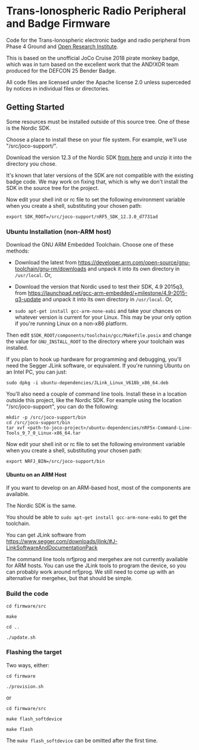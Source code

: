 # Trans-Ionospheric Radio Peripheral and Badge Firmware

Code for the Trans-Ionospheric electronic badge and
radio peripheral from Phase 4 Ground and [Open Research Institute](https://openresearch.institute/badge/).

This is based on the unofficial JoCo Cruise 2018 pirate monkey badge,
which was in turn based on the excellent work that the AND!XOR team
produced for the DEFCON 25 Bender Badge.

All code files are licensed under the Apache license 2.0 unless
superceded by notices in individual files or directories.

## Getting Started

Some resources must be installed outside of this source tree.
One of these is the Nordic SDK.

Choose a place to install these on your file system. For example,
we'll use "/src/joco-support/".

Download the version 12.3 of the Nordic SDK
[from here](https://developer.nordicsemi.com/nRF5_SDK/nRF5_SDK_v12.x.x/nRF5_SDK_12.3.0_d7731ad.zip)
and unzip it into the directory you chose.

It's known that later versions of the SDK are not compatible with the
existing badge code. We may work on fixing that, which is why we don't
install the SDK in the source tree for the project.

Now edit your shell init or rc file to set the following environment
variable when you create a shell, substituting your chosen path:

```
export SDK_ROOT=/src/joco-support/nRF5_SDK_12.3.0_d7731ad
```

### Ubuntu Installation (non-ARM host)

Download the GNU ARM Embedded Toolchain. Choose one of these methods:

* Download the latest from <https://developer.arm.com/open-source/gnu-toolchain/gnu-rm/downloads>
and unpack it into its own directory in `/usr/local`. Or,

* Download the version that Nordic used to test their SDK, 4.9 2015q3,
from <https://launchpad.net/gcc-arm-embedded/+milestone/4.9-2015-q3-update>
and unpack it into its own directory in `/usr/local`. Or,

* `sudo apt-get install gcc-arm-none-eabi` and take your chances on
whatever version is current for your Linux. This may be your only
option if you're running Linux on a non-x86 platform.

Then edit `$SDK_ROOT/components/toolchain/gcc/Makefile.posix` and change
the value for `GNU_INSTALL_ROOT` to the directory where your toolchain
was installed.

If you plan to hook up hardware for programming and debugging, you'll
need the Segger JLink software, or equivalent. If you're running Ubuntu
on an Intel PC, you can just:

`sudo dpkg -i ubuntu-dependencies/JLink_Linux_V618b_x86_64.deb`

You'll also need a couple of command line tools. Install these in a
location outside this project, like the Nordic SDK. For example using
the location "/src/joco-support", you can do the following:

```
mkdir -p /src/joco-support/bin
cd /src/joco-support/bin
tar xvf <path-to-joco-project>/ubuntu-dependencies/nRF5x-Command-Line-Tools_9_7_0_Linux-x86_64.tar
```

Now edit your shell init or rc file to set the following environment
variable when you create a shell, substituting your chosen path:

```
export NRFJ_BIN=/src/joco-support/bin
```

#### Ubuntu on an ARM Host

If you want to develop on an ARM-based host, most of the components are available.

The Nordic SDK is the same.

You should be able to `sudo apt-get install gcc-arm-none-eabi` to get the toolchain.

You can get JLink software from <https://www.segger.com/downloads/jlink/#J-LinkSoftwareAndDocumentationPack>

The command line tools nrfjprog and mergehex are not currently available
for ARM hosts. You can use the JLink tools to program the device, so you
can probably work around nrfjprog. We still need to come up with an
alternative for mergehex, but that should be simple.

### Build the code

`cd firmware/src`

`make`

`cd ..`

`./update.sh`

### Flashing the target

Two ways, either:

`cd firmware`

`./provision.sh`

or

`cd firmware/src`

`make flash_softdevice`

`make flash`

The `make flash_softdevice` can be omitted after the first time.
